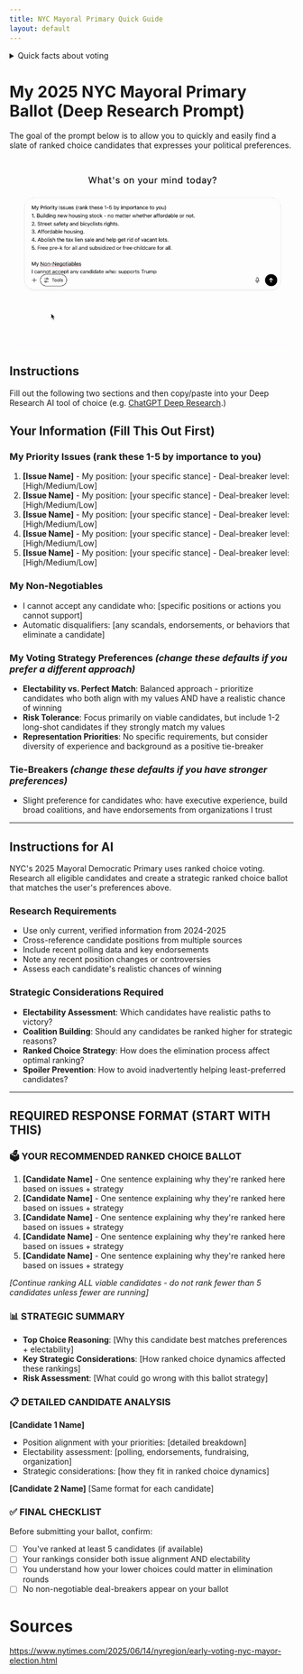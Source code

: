 ```yaml
---
title: NYC Mayoral Primary Quick Guide
layout: default
---
```

<details>
  <summary>Quick facts about voting</summary>
# NYC Mayoral Primary Quick Guide

**Key Links:** [Find your polling place](https://findmypollsite.vote.nyc/) | [Register to vote](https://e-register.vote.nyc/) | [Check registration](https://amiregistered.vote.nyc/) | [Request mail ballot](https://requestballot.vote.nyc/)

• **When:** Early voting June 14-22, Primary Day June 24. [Check hours here](https://www.vote.nyc/elections)

• **Who can vote:** Must be registered Democrat (Republicans/unaffiliated can't vote in Dem primary). Deadline to register was June 14.

• **Where:** [Look up your polling location](https://findmypollsite.vote.nyc/) - early voting location may differ from Primary Day

• **How:** Ranked-choice voting - rank up to 5 candidates in order of preference. **Read below for a quick prompt for researching and building your ballot with an AI Deep Research query.**

</details>

# My 2025 NYC Mayoral Primary Ballot (Deep Research Prompt)
The goal of the prompt below is to allow you to quickly and easily find a slate of ranked choice candidates that expresses your political preferences. 

![Turn on Deep Research on ChatGPT](chatgpt.gif)

## Instructions

Fill out the following two sections and then copy/paste into your Deep Research AI tool of choice (e.g. [ChatGPT Deep Research](https://openai.com/index/introducing-deep-research/).)

## Your Information (Fill This Out First)

### My Priority Issues (rank these 1-5 by importance to you)

1. **[Issue Name]** - My position: [your specific stance] - Deal-breaker level: [High/Medium/Low]
2. **[Issue Name]** - My position: [your specific stance] - Deal-breaker level: [High/Medium/Low]
3. **[Issue Name]** - My position: [your specific stance] - Deal-breaker level: [High/Medium/Low]
4. **[Issue Name]** - My position: [your specific stance] - Deal-breaker level: [High/Medium/Low]
5. **[Issue Name]** - My position: [your specific stance] - Deal-breaker level: [High/Medium/Low]

### My Non-Negotiables

- I cannot accept any candidate who: [specific positions or actions you cannot support]
- Automatic disqualifiers: [any scandals, endorsements, or behaviors that eliminate a candidate]

### My Voting Strategy Preferences _(change these defaults if you prefer a different approach)_

- **Electability vs. Perfect Match**: Balanced approach - prioritize candidates who both align with my values AND have a realistic chance of winning
- **Risk Tolerance**: Focus primarily on viable candidates, but include 1-2 long-shot candidates if they strongly match my values
- **Representation Priorities**: No specific requirements, but consider diversity of experience and background as a positive tie-breaker

### Tie-Breakers _(change these defaults if you have stronger preferences)_

- Slight preference for candidates who: have executive experience, build broad coalitions, and have endorsements from organizations I trust

---

## Instructions for AI

NYC's 2025 Mayoral Democratic Primary uses ranked choice voting. Research all eligible candidates and create a strategic ranked choice ballot that matches the user's preferences above.

### Research Requirements

- Use only current, verified information from 2024-2025
- Cross-reference candidate positions from multiple sources
- Include recent polling data and key endorsements
- Note any recent position changes or controversies
- Assess each candidate's realistic chances of winning

### Strategic Considerations Required

- **Electability Assessment**: Which candidates have realistic paths to victory?
- **Coalition Building**: Should any candidates be ranked higher for strategic reasons?
- **Ranked Choice Strategy**: How does the elimination process affect optimal ranking?
- **Spoiler Prevention**: How to avoid inadvertently helping least-preferred candidates?

---

## REQUIRED RESPONSE FORMAT (START WITH THIS)

### 🗳️ YOUR RECOMMENDED RANKED CHOICE BALLOT

1. **[Candidate Name]** - One sentence explaining why they're ranked here based on issues + strategy
2. **[Candidate Name]** - One sentence explaining why they're ranked here based on issues + strategy
3. **[Candidate Name]** - One sentence explaining why they're ranked here based on issues + strategy
4. **[Candidate Name]** - One sentence explaining why they're ranked here based on issues + strategy
5. **[Candidate Name]** - One sentence explaining why they're ranked here based on issues + strategy

_[Continue ranking ALL viable candidates - do not rank fewer than 5 candidates unless fewer are running]_

### 📊 STRATEGIC SUMMARY

- **Top Choice Reasoning**: [Why this candidate best matches preferences + electability]
- **Key Strategic Considerations**: [How ranked choice dynamics affected these rankings]
- **Risk Assessment**: [What could go wrong with this ballot strategy]

### 📋 DETAILED CANDIDATE ANALYSIS

**[Candidate 1 Name]**

- Position alignment with your priorities: [detailed breakdown]
- Electability assessment: [polling, endorsements, fundraising, organization]
- Strategic considerations: [how they fit in ranked choice dynamics]

**[Candidate 2 Name]** [Same format for each candidate]

### ✅ FINAL CHECKLIST

Before submitting your ballot, confirm:

- [ ]  You've ranked at least 5 candidates (if available)
- [ ]  Your rankings consider both issue alignment AND electability
- [ ]  You understand how your lower choices could matter in elimination rounds
- [ ]  No non-negotiable deal-breakers appear on your ballot

# Sources

https://www.nytimes.com/2025/06/14/nyregion/early-voting-nyc-mayor-election.html

